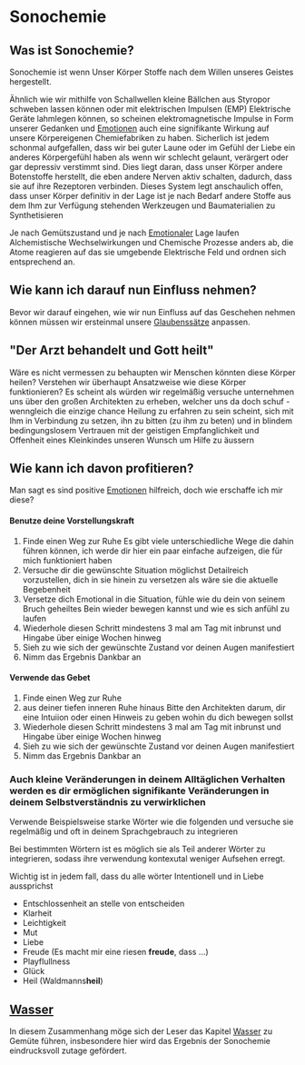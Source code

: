 # Sonochemie

## Was ist Sonochemie? 
Sonochemie ist wenn Unser Körper Stoffe nach dem Willen unseres Geistes hergestellt.

Ähnlich wie wir mithilfe von Schallwellen kleine Bällchen aus Styropor schweben lassen können oder mit elektrischen Impulsen (EMP) Elektrische Geräte lahmlegen können, so scheinen elektromagnetische Impulse in Form unserer Gedanken und [Emotionen](../Glossar/Emotion.md) auch eine signifikante Wirkung auf unsere Körpereigenen Chemiefabriken zu haben.
Sicherlich ist jedem schonmal aufgefallen, dass wir bei guter Laune oder im Gefühl der Liebe ein anderes Körpergefühl haben als wenn wir schlecht gelaunt, verärgert oder gar depressiv verstimmt sind. Dies liegt daran, dass unser Körper andere Botenstoffe herstellt, die eben andere Nerven aktiv schalten, dadurch, dass sie auf ihre Rezeptoren verbinden.
Dieses System legt anschaulich offen, dass unser Körper definitiv in der Lage ist je nach Bedarf andere Stoffe aus dem Ihm zur Verfügung stehenden Werkzeugen und Baumaterialien zu Synthetisieren

Je nach Gemütszustand und je nach [Emotionaler](../Glossar/Emotion.md) Lage laufen Alchemistische Wechselwirkungen und Chemische Prozesse anders ab, die Atome reagieren auf das sie umgebende Elektrische Feld und ordnen sich entsprechend an. 

## Wie kann ich darauf nun Einfluss nehmen?
Bevor wir darauf eingehen, wie wir nun Einfluss auf das Geschehen nehmen können müssen wir ersteinmal unsere [Glaubenssätze](Glaubenssätze.md) anpassen.

## "Der Arzt behandelt und Gott heilt" 
Wäre es nicht vermessen zu behaupten wir Menschen könnten diese Körper heilen?
Verstehen wir überhaupt Ansatzweise wie diese Körper funktionieren?
Es scheint als würden wir regelmäßig versuche unternehmen uns über den großen Architekten zu erheben, welcher uns da doch schuf - wenngleich die einzige chance Heilung zu erfahren zu sein scheint, sich mit Ihm in Verbindung zu setzen, ihn zu bitten (zu ihm zu beten) und in blindem bedingungslosem Vertrauen mit der geistigen Empfanglichkeit und Offenheit eines Kleinkindes unseren Wunsch um Hilfe zu äussern


## Wie kann ich davon profitieren?
Man sagt es sind positive [Emotionen](../Glossar/Emotion.md) hilfreich, doch wie erschaffe ich mir diese?
#### Benutze deine Vorstellungskraft
1. Finde einen Weg zur Ruhe
	Es gibt viele unterschiedliche Wege die dahin führen können, ich werde dir hier ein paar einfache aufzeigen, die für mich funktioniert haben
2. Versuche dir die gewünschte Situation möglichst Detailreich vorzustellen, dich in sie hinein zu versetzen als wäre sie die aktuelle Begebenheit
3. Versetze dich Emotional in die Situation, fühle wie du dein von seinem Bruch geheiltes Bein wieder bewegen kannst und wie es sich anfühl zu laufen
4. Wiederhole diesen Schritt mindestens 3 mal am Tag mit inbrunst und Hingabe über einige Wochen hinweg
5. Sieh zu wie sich der gewünschte Zustand vor deinen Augen manifestiert
6. Nimm das Ergebnis Dankbar an

#### Verwende das Gebet
1. Finde einen Weg zur Ruhe
2. aus deiner tiefen inneren Ruhe hinaus Bitte den Architekten darum, dir eine Intuiion oder einen Hinweis zu geben wohin du dich bewegen sollst
3. Wiederhole diesen Schritt mindestens 3 mal am Tag mit inbrunst und Hingabe über einige Wochen hinweg
4. Sieh zu wie sich der gewünschte Zustand vor deinen Augen manifestiert
5. Nimm das Ergebnis Dankbar an

### Auch kleine Veränderungen in deinem Alltäglichen Verhalten werden es dir ermöglichen signifikante Veränderungen in deinem Selbstverständnis zu verwirklichen
Verwende Beispielsweise starke Wörter wie die folgenden und versuche sie regelmäßig und oft in deinem Sprachgebrauch zu integrieren

Bei bestimmten Wörtern ist es möglich sie als Teil anderer Wörter zu integrieren, sodass ihre verwendung kontexutal weniger Aufsehen erregt.

Wichtig ist in jedem fall, dass du alle wörter Intentionell und in Liebe aussprichst

- Entschlossenheit an stelle von entscheiden
- Klarheit
- Leichtigkeit
- Mut
- Liebe
- Freude (Es macht mir eine riesen **freude**, dass ...)
- Playflullness
- Glück
- Heil (Waldmanns**heil**)


## [Wasser](../Hochwertige_Rohstoffe/Wasser.md)
In diesem Zusammenhang möge sich der Leser das Kapitel [Wasser](../Hochwertige_Rohstoffe/Wasser.md) zu Gemüte führen, insbesondere hier wird das Ergebnis der Sonochemie eindrucksvoll zutage gefördert.